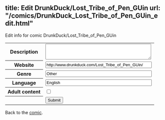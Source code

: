 title: Edit DrunkDuck/Lost_Tribe_of_Pen_GUin
url: "/comics/DrunkDuck_Lost_Tribe_of_Pen_GUin_edit.html"
---
Edit info for comic DrunkDuck/Lost_Tribe_of_Pen_GUin

<form name="comic" action="http://gaepostmail.appspot.com/comic/" method="post">
<table class="comicinfo">
<tr>
<th>Description</th><td><textarea name="description" cols="40" rows="3"></textarea></td>
</tr>
<tr>
<th>Website</th><td><input type="text" name="url" value="http://www.drunkduck.com/Lost_Tribe_of_Pen_GUin/" size="40"/></td>
</tr>
<tr>
<th>Genre</th><td><input type="text" name="genre" value="Other" size="40"/></td>
</tr>
<tr>
<th>Language</th><td><input type="text" name="language" value="English" size="40"/></td>
</tr>
<tr>
<th>Adult content</th><td><input type="checkbox" name="adult" value="adult" /></td>
</tr>
<tr>
<th></th><td>
<input type="hidden" name="comic" value="DrunkDuck_Lost_Tribe_of_Pen_GUin" />
<input type="submit" name="submit" value="Submit" />
</td>
</tr>
</table>
</form>

Back to the [comic](DrunkDuck_Lost_Tribe_of_Pen_GUin.html).
